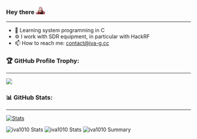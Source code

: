 ### Hey there <img src="https://github.com/iva1010/iva1010/blob/main/jump.gif" width="25px">
---

- 🔬 Learning system programming in C
- ⚙️ I work with SDR equipment, in particular with HackRF
- 📫 How to reach me: contact@iva-g.cc

### 🏆 GitHub Profile Trophy:
---
<a href="https://github.com/ryo-ma/github-profile-trophy">
  <img width=800 src="https://github-profile-trophy.vercel.app/?username=iva1010&column=8&theme=onedark&no-frame=true&no-bg=true"/>
</a>

### 📊 GitHub Stats:
---

[![Stats](https://github-readme-stats.vercel.app/api?username=iva1010&show_icons=true&theme=dracula)](https://github.com/iva1010?tab=repositories)

![iva1010 Stats](https://github-profile-summary-cards.vercel.app/api/cards/repos-per-language?username=iva1010&theme=monokai)
![iva1010 Stats](https://github-profile-summary-cards.vercel.app/api/cards/most-commit-language?username=iva1010&theme=monokai)
![iva1010 Summary](https://github-profile-summary-cards.vercel.app/api/cards/profile-details?username=iva1010&theme=monokai)
